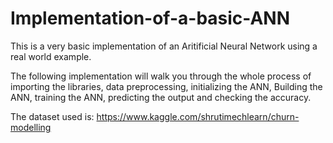 # Implementation-of-a-basic-ANN

This is a very basic implementation of an Aritificial Neural Network using a real world example.

The following implementation will walk you through the whole process of importing the libraries, data preprocessing, initializing the ANN, Building the ANN, 
training the ANN, predicting the output and checking the accuracy.

The dataset used is: https://www.kaggle.com/shrutimechlearn/churn-modelling

